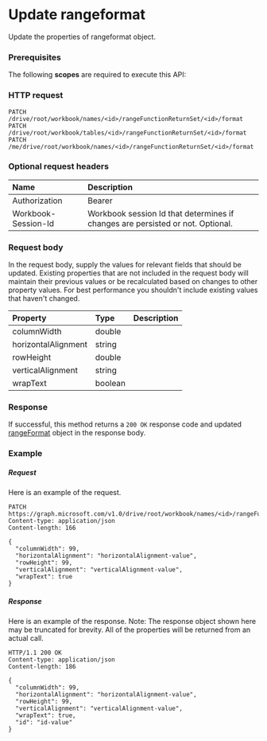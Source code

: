 # Update rangeformat

Update the properties of rangeformat object.
### Prerequisites
The following **scopes** are required to execute this API: 
### HTTP request
<!-- { "blockType": "ignored" } -->
```http
PATCH /drive/root/workbook/names/<id>/rangeFunctionReturnSet/<id>/format
PATCH /drive/root/workbook/tables/<id>/rangeFunctionReturnSet/<id>/format
PATCH /me/drive/root/workbook/names/<id>/rangeFunctionReturnSet/<id>/format
```
### Optional request headers
| Name       | Description|
|:-----------|:-----------|
| Authorization  | Bearer <code>|
| Workbook-Session-Id  | Workbook session Id that determines if changes are persisted or not. Optional.|

### Request body
In the request body, supply the values for relevant fields that should be updated. Existing properties that are not included in the request body will maintain their previous values or be recalculated based on changes to other property values. For best performance you shouldn't include existing values that haven't changed.

| Property	   | Type	|Description|
|:---------------|:--------|:----------|
|columnWidth|double||
|horizontalAlignment|string||
|rowHeight|double||
|verticalAlignment|string||
|wrapText|boolean||

### Response
If successful, this method returns a `200 OK` response code and updated [rangeFormat](../resources/rangeformat.md) object in the response body.
### Example
##### Request
Here is an example of the request.
<!-- {
  "blockType": "request",
  "name": "update_rangeformat"
}-->
```http
PATCH https://graph.microsoft.com/v1.0/drive/root/workbook/names/<id>/rangeFunctionReturnSet/<id>/format
Content-type: application/json
Content-length: 166

{
  "columnWidth": 99,
  "horizontalAlignment": "horizontalAlignment-value",
  "rowHeight": 99,
  "verticalAlignment": "verticalAlignment-value",
  "wrapText": true
}
```
##### Response
Here is an example of the response. Note: The response object shown here may be truncated for brevity. All of the properties will be returned from an actual call.
<!-- {
  "blockType": "response",
  "truncated": true,
  "@odata.type": "microsoft.graph.rangeFormat"
} -->
```http
HTTP/1.1 200 OK
Content-type: application/json
Content-length: 186

{
  "columnWidth": 99,
  "horizontalAlignment": "horizontalAlignment-value",
  "rowHeight": 99,
  "verticalAlignment": "verticalAlignment-value",
  "wrapText": true,
  "id": "id-value"
}
```

<!-- uuid: 8fcb5dbc-d5aa-4681-8e31-b001d5168d79
2015-10-25 14:57:30 UTC -->
<!-- {
  "type": "#page.annotation",
  "description": "Update rangeformat",
  "keywords": "",
  "section": "documentation",
  "tocPath": ""
}-->